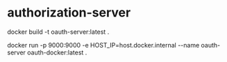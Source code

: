 # authorization-server

docker build -t oauth-server:latest .

docker run -p 9000:9000 -e HOST_IP=host.docker.internal  --name oauth-server oauth-docker:latest .